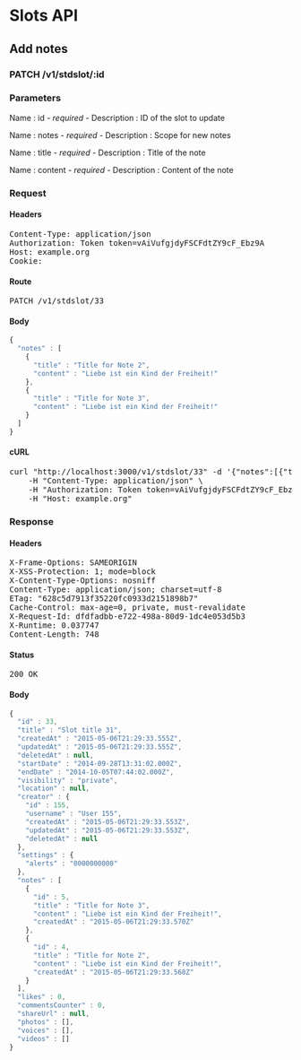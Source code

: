 # Slots API

## Add notes

### PATCH /v1/stdslot/:id

### Parameters

Name : id *- required -*
Description : ID of the slot to update

Name : notes *- required -*
Description : Scope for new notes

Name : title *- required -*
Description : Title of the note

Name : content *- required -*
Description : Content of the note

### Request

#### Headers

<pre>Content-Type: application/json
Authorization: Token token=vAiVufgjdyFSCFdtZY9cF_Ebz9A
Host: example.org
Cookie: </pre>

#### Route

<pre>PATCH /v1/stdslot/33</pre>

#### Body
```javascript
{
  "notes" : [
    {
      "title" : "Title for Note 2",
      "content" : "Liebe ist ein Kind der Freiheit!"
    },
    {
      "title" : "Title for Note 3",
      "content" : "Liebe ist ein Kind der Freiheit!"
    }
  ]
}
```


#### cURL

<pre class="request">curl &quot;http://localhost:3000/v1/stdslot/33&quot; -d &#39;{&quot;notes&quot;:[{&quot;title&quot;:&quot;Title for Note 2&quot;,&quot;content&quot;:&quot;Liebe ist ein Kind der Freiheit!&quot;},{&quot;title&quot;:&quot;Title for Note 3&quot;,&quot;content&quot;:&quot;Liebe ist ein Kind der Freiheit!&quot;}]}&#39; -X PATCH \
	-H &quot;Content-Type: application/json&quot; \
	-H &quot;Authorization: Token token=vAiVufgjdyFSCFdtZY9cF_Ebz9A&quot; \
	-H &quot;Host: example.org&quot;</pre>

### Response

#### Headers

<pre>X-Frame-Options: SAMEORIGIN
X-XSS-Protection: 1; mode=block
X-Content-Type-Options: nosniff
Content-Type: application/json; charset=utf-8
ETag: &quot;628c5d7913f35220fc0933d2151898b7&quot;
Cache-Control: max-age=0, private, must-revalidate
X-Request-Id: dfdfadbb-e722-498a-80d9-1dc4e053d5b3
X-Runtime: 0.037747
Content-Length: 748</pre>

#### Status

<pre>200 OK</pre>

#### Body

```javascript
{
  "id" : 33,
  "title" : "Slot title 31",
  "createdAt" : "2015-05-06T21:29:33.555Z",
  "updatedAt" : "2015-05-06T21:29:33.555Z",
  "deletedAt" : null,
  "startDate" : "2014-09-28T13:31:02.000Z",
  "endDate" : "2014-10-05T07:44:02.000Z",
  "visibility" : "private",
  "location" : null,
  "creator" : {
    "id" : 155,
    "username" : "User 155",
    "createdAt" : "2015-05-06T21:29:33.553Z",
    "updatedAt" : "2015-05-06T21:29:33.553Z",
    "deletedAt" : null
  },
  "settings" : {
    "alerts" : "0000000000"
  },
  "notes" : [
    {
      "id" : 5,
      "title" : "Title for Note 3",
      "content" : "Liebe ist ein Kind der Freiheit!",
      "createdAt" : "2015-05-06T21:29:33.570Z"
    },
    {
      "id" : 4,
      "title" : "Title for Note 2",
      "content" : "Liebe ist ein Kind der Freiheit!",
      "createdAt" : "2015-05-06T21:29:33.568Z"
    }
  ],
  "likes" : 0,
  "commentsCounter" : 0,
  "shareUrl" : null,
  "photos" : [],
  "voices" : [],
  "videos" : []
}
```
